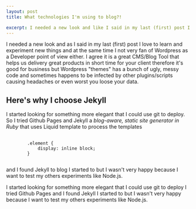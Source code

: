 ```yaml
---
layout: post
title: What technologies I'm using to blog?!

excerpt: I needed a new look and like I said in my last (first) post I love to learn and experiment new things and at the same time I not very fan of Wordpress as a Developer point of view either.
---
```


I needed a new look and as I said in my last (first) post I love to learn and experiment new things and at the same time I not very fan of Wordpress as a Developer point of view either.
I agree it is a great CMS/Blog Tool that helps us delivery great products in short time for your client therefore it's good for business but Wordpress "themes" has a bunch of ugly, messy code and sometimes happens to be infected by other plugins/scripts causing headaches or even worst you loose your data.

## Here's why I choose Jekyll

I started looking for something more elegant that I could use git to deploy.
So I tried Github Pages and Jekyll a _blog-aware, static site generator in Ruby_ that uses Liquid template to process the templates

<pre>
	<code data-language="css">
		.element {
			display: inline block;
		}
	</code>
</pre>

and I found Jekyll to blog I started to but I wasn't very happy because I want to test my others experiments like Node.js.

I started looking for something more elegant that I could use git to deploy I tried Github Pages and I found Jekyll I started to but I wasn't very happy because I want to test my others experiments like Node.js.